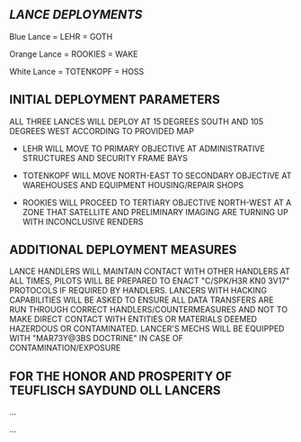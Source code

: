 ## *LANCE DEPLOYMENTS*

Blue Lance = LEHR = GOTH

Orange Lance = ROOKIES = WAKE 

White Lance = TOTENKOPF = HOSS

## INITIAL DEPLOYMENT PARAMETERS

ALL THREE LANCES WILL DEPLOY AT 15 DEGREES SOUTH AND 105 DEGREES WEST ACCORDING TO PROVIDED MAP

* LEHR WILL MOVE TO PRIMARY OBJECTIVE AT ADMINISTRATIVE STRUCTURES AND SECURITY FRAME BAYS

* TOTENKOPF WILL MOVE NORTH-EAST TO SECONDARY OBJECTIVE AT WAREHOUSES AND EQUIPMENT HOUSING/REPAIR SHOPS

* ROOKIES WILL PROCEED TO TERTIARY OBJECTIVE NORTH-WEST AT A ZONE THAT SATELLITE AND PRELIMINARY IMAGING ARE TURNING UP WITH INCONCLUSIVE RENDERS

## ADDITIONAL DEPLOYMENT MEASURES 

LANCE HANDLERS WILL MAINTAIN CONTACT WITH OTHER HANDLERS AT ALL TIMES, PILOTS WILL BE PREPARED TO ENACT "C/SPK/H3R KN0 3V17" 
PROTOCOLS IF REQUIRED BY HANDLERS.  LANCERS WITH HACKING CAPABILITIES WILL BE ASKED TO ENSURE ALL DATA TRANSFERS ARE RUN THROUGH CORRECT
HANDLERS/COUNTERMEASURES AND NOT TO MAKE DIRECT CONTACT WITH ENTITIES OR MATERIALS DEEMED HAZERDOUS OR CONTAMINATED. LANCER'S MECHS WILL BE 
EQUIPPED WITH "MAR73Y@3BS DOCTRINE" IN CASE OF CONTAMINATION/EXPOSURE


## FOR THE HONOR AND PROSPERITY OF TEUFLISCH SAYDUND OLL LANCERS


...


...
